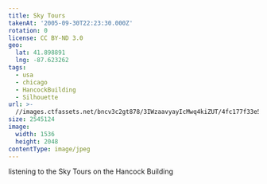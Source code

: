 ```yaml
---
title: Sky Tours
takenAt: '2005-09-30T22:23:30.000Z'
rotation: 0
license: CC BY-ND 3.0
geo:
  lat: 41.898891
  lng: -87.623262
tags:
  - usa
  - chicago
  - HancockBuilding
  - Silhouette
url: >-
  //images.ctfassets.net/bncv3c2gt878/3IWzaavyayIcMwq4kiZUT/4fc177f33e5646be42cb2a2b644b4df6/sky-tours_4325625040_o
size: 2545124
image:
  width: 1536
  height: 2048
contentType: image/jpeg
---
```


listening to the Sky Tours on the Hancock Building